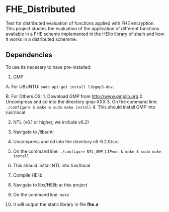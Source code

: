 # FHE_Distributed
Test for distributed evaluation of functions applied with FHE encryption. This project studies the evaluation of the application of different functions available in a FHE scheme implemented in the HElib library of shaih and how it works in a distributed schemme.

Dependencies
------------
To use its necesary to have pre-installed:

1. GMP

  A. For UBUNTU: `sudo apt-get install libgmp3-dev`.

  B. For Others OS: 
    1. Download GMP from http://www.gmplib.org
    2. Uncompress and cd into the directory gmp-XXX
    3. On the command line: `./configure & make & sudo make install`
    4. This should install GMP into /usr/local

2. NTL (v6.1 or higher, we include v6.2)
  1. Navigate to /libs/ntl
  2. Uncompress and cd into the directory ntl-6.2.0/src
  3. On the command line: `./configure NTL_GMP_LIP=on & make & sudo make install`
  4. This should install NTL into /usr/local

3. Compile HElib
  1. Navigate to libs/HElib at this project
  2. On the command line: `make`
  3. It will output the static library in file **fhe.a**

